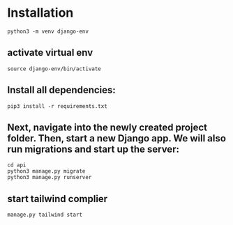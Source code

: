 # Installation

```
python3 -m venv django-env
```

## activate virtual env

```
source django-env/bin/activate
```

## Install all dependencies:

```
pip3 install -r requirements.txt
```

## Next, navigate into the newly created project folder. Then, start a new Django app. We will also run migrations and start up the server:

```
cd api
python3 manage.py migrate
python3 manage.py runserver
```

## start tailwind complier

```
manage.py tailwind start
```
